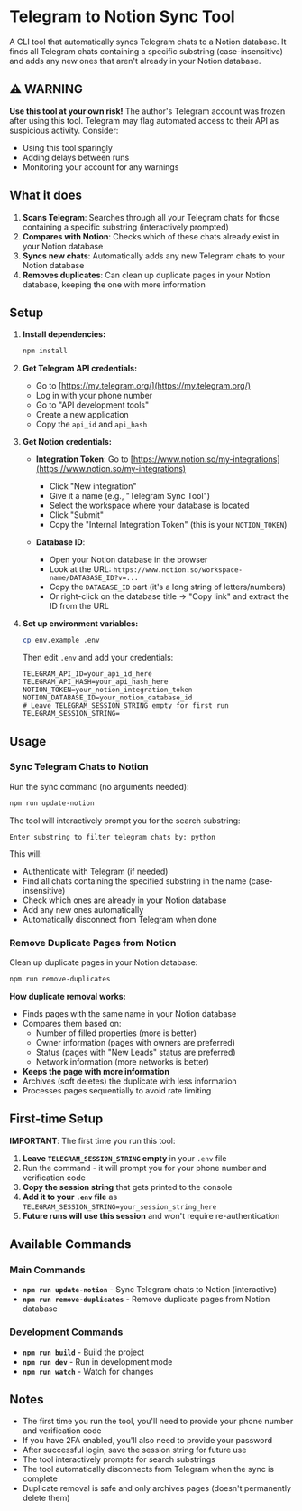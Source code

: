 # Telegram to Notion Sync Tool

A CLI tool that automatically syncs Telegram chats to a Notion database. It finds all Telegram chats containing a specific substring (case-insensitive) and adds any new ones that aren't already in your Notion database.

## ⚠️ WARNING

**Use this tool at your own risk!** The author's Telegram account was frozen after using this tool. Telegram may flag automated access to their API as suspicious activity. Consider:
- Using this tool sparingly
- Adding delays between runs
- Monitoring your account for any warnings

## What it does

1. **Scans Telegram**: Searches through all your Telegram chats for those containing a specific substring (interactively prompted)
2. **Compares with Notion**: Checks which of these chats already exist in your Notion database
3. **Syncs new chats**: Automatically adds any new Telegram chats to your Notion database
4. **Removes duplicates**: Can clean up duplicate pages in your Notion database, keeping the one with more information

## Setup

1. **Install dependencies:**
   ```bash
   npm install
   ```

2. **Get Telegram API credentials:**
   - Go to [https://my.telegram.org/](https://my.telegram.org/)
   - Log in with your phone number
   - Go to "API development tools"
   - Create a new application
   - Copy the `api_id` and `api_hash`

3. **Get Notion credentials:**
   - **Integration Token**: Go to [https://www.notion.so/my-integrations](https://www.notion.so/my-integrations)
     - Click "New integration"
     - Give it a name (e.g., "Telegram Sync Tool")
     - Select the workspace where your database is located
     - Click "Submit"
     - Copy the "Internal Integration Token" (this is your `NOTION_TOKEN`)
   
   - **Database ID**: 
     - Open your Notion database in the browser
     - Look at the URL: `https://www.notion.so/workspace-name/DATABASE_ID?v=...`
     - Copy the `DATABASE_ID` part (it's a long string of letters/numbers)
     - Or right-click on the database title → "Copy link" and extract the ID from the URL

4. **Set up environment variables:**
   ```bash
   cp env.example .env
   ```
   Then edit `.env` and add your credentials:
   ```
   TELEGRAM_API_ID=your_api_id_here
   TELEGRAM_API_HASH=your_api_hash_here
   NOTION_TOKEN=your_notion_integration_token
   NOTION_DATABASE_ID=your_notion_database_id
   # Leave TELEGRAM_SESSION_STRING empty for first run
   TELEGRAM_SESSION_STRING=
   ```

## Usage

### Sync Telegram Chats to Notion

Run the sync command (no arguments needed):
```bash
npm run update-notion
```

The tool will interactively prompt you for the search substring:
```
Enter substring to filter telegram chats by: python
```

This will:
- Authenticate with Telegram (if needed)
- Find all chats containing the specified substring in the name (case-insensitive)
- Check which ones are already in your Notion database
- Add any new ones automatically
- Automatically disconnect from Telegram when done

### Remove Duplicate Pages from Notion

Clean up duplicate pages in your Notion database:
```bash
npm run remove-duplicates
```

**How duplicate removal works:**
- Finds pages with the same name in your Notion database
- Compares them based on:
  - Number of filled properties (more is better)
  - Owner information (pages with owners are preferred)
  - Status (pages with "New Leads" status are preferred)
  - Network information (more networks is better)
- **Keeps the page with more information**
- Archives (soft deletes) the duplicate with less information
- Processes pages sequentially to avoid rate limiting

## First-time Setup

**IMPORTANT**: The first time you run this tool:

1. **Leave `TELEGRAM_SESSION_STRING` empty** in your `.env` file
2. Run the command - it will prompt you for your phone number and verification code
3. **Copy the session string** that gets printed to the console
4. **Add it to your `.env` file** as `TELEGRAM_SESSION_STRING=your_session_string_here`
5. **Future runs will use this session** and won't require re-authentication

## Available Commands

### Main Commands
- **`npm run update-notion`** - Sync Telegram chats to Notion (interactive)
- **`npm run remove-duplicates`** - Remove duplicate pages from Notion database

### Development Commands
- **`npm run build`** - Build the project
- **`npm run dev`** - Run in development mode
- **`npm run watch`** - Watch for changes

## Notes

- The first time you run the tool, you'll need to provide your phone number and verification code
- If you have 2FA enabled, you'll also need to provide your password
- After successful login, save the session string for future use
- The tool interactively prompts for search substrings
- The tool automatically disconnects from Telegram when the sync is complete
- Duplicate removal is safe and only archives pages (doesn't permanently delete them)
